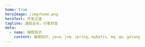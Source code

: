```yaml
---
home: true
heroImage: /img/home.png
heroText: 开发之道
tagline: 道阻且长，行者将至
meta:
  - name: 编程知识
    content: 编程知识，java、jvm、spring、mybatis、mq、go、golang
---
```

<!--

命名方式 英文 大驼峰命名

 
-->